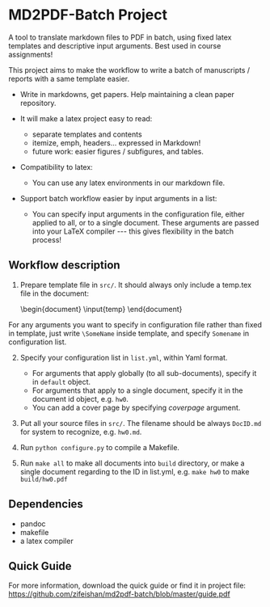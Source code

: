 MD2PDF-Batch Project
====

A tool to translate markdown files to PDF in batch, using fixed latex templates and descriptive input arguments. Best used in course assignments!

This project aims to make the workflow to write a batch of manuscripts / reports with a same template easier.

- Write in markdowns, get papers. Help maintaining a clean paper
  repository.

- It will make a latex project easy to read: 
  - separate templates and contents
  - itemize, emph, headers... expressed in Markdown!
  - future work: easier figures / subfigures, and tables.

- Compatibility to latex:
  - You can use any latex environments in our markdown file.

- Support batch workflow easier by input arguments in a list:
  - You can specify input arguments in the configuration file, either applied to all, or to a single document. These arguments are passed into your LaTeX compiler --- this gives flexibility in the batch process!


Workflow description
----

1. Prepare template file in ```src/```. It should always only include a temp.tex file in the document:

    \begin{document}
    \input{temp}
    \end{document}

  For any arguments you want to specify in configuration file rather
  than fixed in template, just write ```\SomeName``` inside template,
  and specify ```Somename``` in configuration list.

2. Specify your configuration list in ```list.yml```, within Yaml format.
    - For arguments that apply globally (to all sub-documents), specify it in ```default``` object.
    - For arguments that apply to a single document, specify it in the document id object, e.g. ```hw0```.
    - You can add a cover page by specifying *coverpage* argument.


3. Put all your source files in ```src/```. The filename should be always ```DocID.md``` for system to recognize, e.g. ```hw0.md```.
4. Run ```python configure.py``` to compile a Makefile.
5. Run ```make all``` to make all documents into ```build``` directory, or make a single document regarding to the ID in list.yml, e.g. ```make hw0``` to make ```build/hw0.pdf```
    

Dependencies
----
- pandoc
- makefile
- a latex compiler

Quick Guide
----

For more information, download the quick guide or find it in project file: https://github.com/zifeishan/md2pdf-batch/blob/master/guide.pdf

